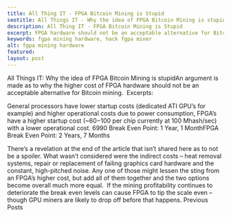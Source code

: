 ```yaml
---
title: All Thing IT - FPGA Bitcoin Mining is Stupid
seotitle: All Things IT - Why the idea of FPGA Bitcoin Mining is stupid
description: All Thing IT - FPGA Bitcoin Mining is Stupid
excerpt: FPGA hardware should not be an acceptable alternative for Bitcoin mining.
keywords: fgpa mining hardware, hack fgpa miner
alt: fgpa mining hardware
featured: 
layout: post
---
```

All Things IT: Why the idea of FPGA Bitcoin Mining is stupidAn argument is made as to why the higher cost of FPGA hardware should not be an acceptable alternative for Bitcoin mining.  Excerpts:

General processors have lower startup costs (dedicated ATI GPU’s for example) and higher operational costs due to power consumption, FPGA’s have a higher startup cost (~$60-$100 per chip currently at 100 Mhash/sec) with a lower operational cost.
6990 Break Even Point: 1 Year, 1 MonthFPGA Break Even Point: 2 Years, 7 Months

There’s a revelation at the end of the article that isn’t shared here as to not be a spoiler.
What wasn’t considered were the indirect costs – heat removal systems, repair or replacement of failing graphics card hardware and the constant, high-pitched noise.
Any one of those might lessen the sting from an FPGA’s higher cost, but add all of them together and the two options become overall much more equal.  If the mining profitability continues to deteriorate the break even levels can cause FPGA to tip the scale even – though GPU miners are likely to drop off before that happens.
Previous Posts
